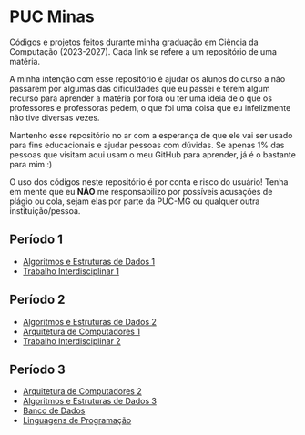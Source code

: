 # PUC Minas

Códigos e projetos feitos durante minha graduação em Ciência da Computação (2023-2027). Cada link se refere a um repositório de uma matéria. 

A minha intenção com esse repositório é ajudar os alunos do curso a não passarem por algumas das dificuldades que eu passei e terem algum recurso para aprender a matéria por fora ou ter uma ideia de o que os professores e professoras pedem, o que foi uma coisa que eu infelizmente não tive diversas vezes.

Mantenho esse repositório no ar com a esperança de que ele vai ser usado para fins educacionais e ajudar pessoas com dúvidas. Se apenas 1% das pessoas que visitam aqui usam o meu GitHub para aprender, já é o bastante para mim :)

O uso dos códigos neste repositório é por conta e risco do usuário! Tenha em mente que eu **NÃO** me responsabilizo por possíveis acusações de plágio ou cola, sejam elas por parte da PUC-MG ou qualquer outra instituição/pessoa.

## Período 1
* [Algoritmos e Estruturas de Dados 1](https://github.com/VitorLucioOliveira/AEDS-I)
* [Trabalho Interdisciplinar 1](https://github.com/ICEI-PUC-Minas-PMGCC-TI/ti-1-pmg-cc-m-20231-tiaw-moda-e-estilo)
## Período 2

* [Algoritmos e Estruturas de Dados 2](https://github.com/VitorLucioOliveira/AEDS-II)
* [Arquitetura de Computadores 1](https://github.com/VitorLucioOliveira/AC-I)
* [Trabalho Interdisciplinar 2](https://github.com/ICEI-PUC-Minas-CC-TI/plmg-cc-2023-2-ti2-g27-tunerater)

## Período 3
* [Arquitetura de Computadores 2](https://github.com/RafaelAmauri/Arquitetura-de-Computadores-2)
* [Algoritmos e Estruturas de Dados 3](https://github.com/VitorLucioOliveira/AEDS-III)
* [Banco de Dados](https://github.com/VitorLucioOliveira/Banco-de-Dados)
* [Linguagens de Programação](https://github.com/VitorLucioOliveira/Linguagens-de-Programacao)



